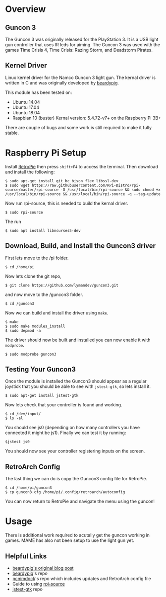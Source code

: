 # Overview
## Guncon 3
 The Guncon 3 was originally released for the PlayStation 3. It is a USB light gun controller that uses IR leds for aiming. The Guncon 3 was used with the games Time Crisis 4, Time Crisis: Razing Storm, and Deadstorm Pirates.

## Kernel Driver
Linux kernel driver for the Namco Guncon 3 light gun. The kernal driver is written in C and was originally developed by [beardypig](https://github.com/beardypig/guncon3).

This module has been tested on:
- Ubuntu 14.04
- Ubuntu 17.04
- Ubuntu 18.04
- Raspbian 10 (buster) Kernal version: 5.4.72-v7+ on the Raspberry Pi 3B+

There are couple of bugs and some work is still required to make it fully stable.

# Raspberry Pi Setup

Install [RetroPie](https://retropie.org.uk/download/) then press `shift+F4` to access the terminal. Then download and install the following:

```
$ sudo apt-get install git bc bison flex libssl-dev
$ sudo wget https://raw.githubusercontent.com/RPi-Distro/rpi-source/master/rpi-source -O /usr/local/bin/rpi-source && sudo chmod +x /usr/local/bin/rpi-source && /usr/local/bin/rpi-source -q --tag-update
```

Now run rpi-source, this is needed to build the kernal driver.

`$ sudo rpi-source`

The run

`$ sudo apt install libncurses5-dev`

## Download, Build, and Install the Guncon3 driver

First lets move to the /pi folder.

`$ cd /home/pi`

Now lets clone the git repo,

`$ git clone https://github.com/lymandev/guncon3.git`

and now move to the /guncon3 folder.

`$ cd /guncon3`

Now we can build and install the driver using `make`.

```
$ make
$ sudo make modules_install
$ sudo depmod -a
```

The driver should now be built and installed you can now enable it with `modprobe`.

`$ sudo modprobe guncon3`

## Testing Your Guncon3

Once the module is installed the Guncon3 should appear as a regular joystick that you should be able to see with `jstest-gtk`, so lets install it.

`$ sudo apt-get install jstest-gtk`

Now lets check that your controller is found and working.

```
$ cd /dev/input/
$ ls -al
```

You should see js0 (depending on how many controllers you have connected it might be js1). Finally we can test it by running:

`$jstest js0`

You should now see your controller registering inputs on the screen.

## RetroArch Config

The last thing we can do is copy the Guncon3 config file for RetroPie.

```
$ cd /home/pi/guncon3
$ cp guncon3.cfg /home/pi/.config/retroarch/autoconfig
```

You can now return to RetroPie and navigate the menu using the guncon!

# Usage

There is additional work required to acutally get the guncon working in games. MAME has also not been setup to use the light gun yet.

## Helpful Links

- [beardypig's original blog post](http://www.beardypig.com/2016/01/06/guncon3/#driver-for-guncon-3)
- [beardypig](https://github.com/beardypig/guncon3)'s repo
- [pcnimdock](https://github.com/pcnimdock/guncon3)'s repo which includes updates and RetroArch config file
- Guide to using [rpi-source](https://github.com/RPi-Distro/rpi-source)
- [jstest-gtk](https://gitlab.com/jstest-gtk/jstest-gtk) repo
